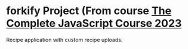 # forkify Project (From course [The Complete JavaScript Course 2023](https://www.youtube.com/playlist?list=PLOmL3sL-afbRVTvedkIrQcDwg2UY0JGTF) 

Recipe application with custom recipe uploads.
